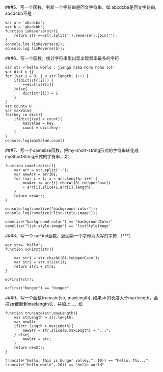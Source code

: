 ###5、写一个函数，判断一个字符串是回文字符串，如 abcdcba是回文字符串, abcdcbb不是
```
var a = 'abcdcba';
var b = 'abcdcbb';
function isReverse(str){
	return str ===str.split('').reverse().join('');
}
console.log (isReverse(a));
console.log (isReverse(b));
```
###6、写一个函数，统计字符串里出现出现频率最多的字符
```
var str ='hello world , jiengu haha hoho hoho lol'
var dict = {}
for (var i = 0; i < str.length; i++) {
	if(dict[str[i]]) {
		++dict[str[i]]
	}else{
		dict[str[i]] = 1
	}
}
var count= 0
var maxValue
for(key in dict){
	if(dict[key] > count){
		maxValue = key
		count = dict[key]
	}
}
console.log(maxValue,count)
```
###7、写一个camelize函数，把my-short-string形式的字符串转化成myShortString形式的字符串，如
```
function camelize(str){
	var arr = str.split('-');
	var newArr = arr[0];
	for (var i = 1; i < arr.length; i++) {
		newArr += arr[i].charAt(0).toUpperCase() 
		+ arr[i].slice(1,arr[i].length);
	}
	return newArr;
}	

console.log(camelize("background-color"));
console.log(camelize("list-style-image"));

camelize("background-color") == 'backgroundColor'
camelize("list-style-image") == 'listStyleImage'
```
###8、写一个 ucFirst函数，返回第一个字母为大写的字符 （***）
```
var str= 'hello';
function ucFirst(str){
	
	var str1 = str.charAt(0).toUpperCase();
 	var str2 = str.slice(1);
 	return str1 + str2;
}

ucFirst(str);

ucFirst("hunger") == "Hunger"
```
###9、写一个函数truncate(str, maxlength), 如果str的长度大于maxlength，会把str截断到maxlength长，并加上...，如
```
function truncate(str,maxLength){
	var strLength = str.length;
	var newStr;
	if(str.length > maxLength){
		newStr = str.slice(0,maxLength) + "...";
	} else{
		newStr = str;
	}
	return newStr;
}

truncate("hello, this is hunger valley,", 10)) == "hello, thi...";
truncate("hello world", 20)) == "hello world"
```
